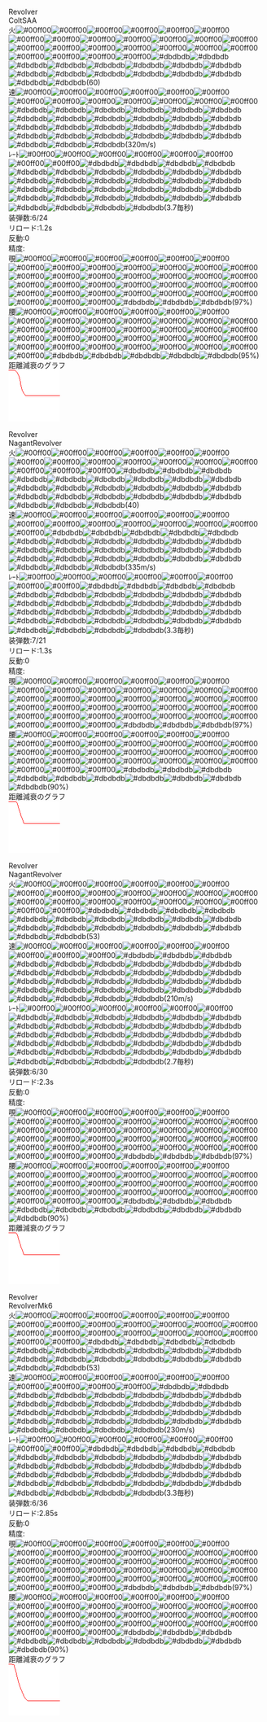   
Revolver  
ColtSAA  
火![#00ff00](https://placehold.it/15/00ff00/000000?text=+)![#00ff00](https://placehold.it/15/00ff00/000000?text=+)![#00ff00](https://placehold.it/15/00ff00/000000?text=+)![#00ff00](https://placehold.it/15/00ff00/000000?text=+)![#00ff00](https://placehold.it/15/00ff00/000000?text=+)![#00ff00](https://placehold.it/15/00ff00/000000?text=+)![#00ff00](https://placehold.it/15/00ff00/000000?text=+)![#00ff00](https://placehold.it/15/00ff00/000000?text=+)![#00ff00](https://placehold.it/15/00ff00/000000?text=+)![#00ff00](https://placehold.it/15/00ff00/000000?text=+)![#00ff00](https://placehold.it/15/00ff00/000000?text=+)![#00ff00](https://placehold.it/15/00ff00/000000?text=+)![#00ff00](https://placehold.it/15/00ff00/000000?text=+)![#00ff00](https://placehold.it/15/00ff00/000000?text=+)![#00ff00](https://placehold.it/15/00ff00/000000?text=+)![#00ff00](https://placehold.it/15/00ff00/000000?text=+)![#00ff00](https://placehold.it/15/00ff00/000000?text=+)![#00ff00](https://placehold.it/15/00ff00/000000?text=+)![#00ff00](https://placehold.it/15/00ff00/000000?text=+)![#00ff00](https://placehold.it/15/00ff00/000000?text=+)![#00ff00](https://placehold.it/15/00ff00/000000?text=+)![#00ff00](https://placehold.it/15/00ff00/000000?text=+)![#00ff00](https://placehold.it/15/00ff00/000000?text=+)![#00ff00](https://placehold.it/15/00ff00/000000?text=+)![#dbdbdb](https://placehold.it/15/dbdbdb/000000?text=+)![#dbdbdb](https://placehold.it/15/dbdbdb/000000?text=+)![#dbdbdb](https://placehold.it/15/dbdbdb/000000?text=+)![#dbdbdb](https://placehold.it/15/dbdbdb/000000?text=+)![#dbdbdb](https://placehold.it/15/dbdbdb/000000?text=+)![#dbdbdb](https://placehold.it/15/dbdbdb/000000?text=+)![#dbdbdb](https://placehold.it/15/dbdbdb/000000?text=+)![#dbdbdb](https://placehold.it/15/dbdbdb/000000?text=+)![#dbdbdb](https://placehold.it/15/dbdbdb/000000?text=+)![#dbdbdb](https://placehold.it/15/dbdbdb/000000?text=+)![#dbdbdb](https://placehold.it/15/dbdbdb/000000?text=+)![#dbdbdb](https://placehold.it/15/dbdbdb/000000?text=+)![#dbdbdb](https://placehold.it/15/dbdbdb/000000?text=+)![#dbdbdb](https://placehold.it/15/dbdbdb/000000?text=+)![#dbdbdb](https://placehold.it/15/dbdbdb/000000?text=+)![#dbdbdb](https://placehold.it/15/dbdbdb/000000?text=+)(60)  
速![#00ff00](https://placehold.it/15/00ff00/000000?text=+)![#00ff00](https://placehold.it/15/00ff00/000000?text=+)![#00ff00](https://placehold.it/15/00ff00/000000?text=+)![#00ff00](https://placehold.it/15/00ff00/000000?text=+)![#00ff00](https://placehold.it/15/00ff00/000000?text=+)![#00ff00](https://placehold.it/15/00ff00/000000?text=+)![#00ff00](https://placehold.it/15/00ff00/000000?text=+)![#00ff00](https://placehold.it/15/00ff00/000000?text=+)![#00ff00](https://placehold.it/15/00ff00/000000?text=+)![#00ff00](https://placehold.it/15/00ff00/000000?text=+)![#00ff00](https://placehold.it/15/00ff00/000000?text=+)![#00ff00](https://placehold.it/15/00ff00/000000?text=+)![#00ff00](https://placehold.it/15/00ff00/000000?text=+)![#dbdbdb](https://placehold.it/15/dbdbdb/000000?text=+)![#dbdbdb](https://placehold.it/15/dbdbdb/000000?text=+)![#dbdbdb](https://placehold.it/15/dbdbdb/000000?text=+)![#dbdbdb](https://placehold.it/15/dbdbdb/000000?text=+)![#dbdbdb](https://placehold.it/15/dbdbdb/000000?text=+)![#dbdbdb](https://placehold.it/15/dbdbdb/000000?text=+)![#dbdbdb](https://placehold.it/15/dbdbdb/000000?text=+)![#dbdbdb](https://placehold.it/15/dbdbdb/000000?text=+)![#dbdbdb](https://placehold.it/15/dbdbdb/000000?text=+)![#dbdbdb](https://placehold.it/15/dbdbdb/000000?text=+)![#dbdbdb](https://placehold.it/15/dbdbdb/000000?text=+)![#dbdbdb](https://placehold.it/15/dbdbdb/000000?text=+)![#dbdbdb](https://placehold.it/15/dbdbdb/000000?text=+)![#dbdbdb](https://placehold.it/15/dbdbdb/000000?text=+)![#dbdbdb](https://placehold.it/15/dbdbdb/000000?text=+)![#dbdbdb](https://placehold.it/15/dbdbdb/000000?text=+)![#dbdbdb](https://placehold.it/15/dbdbdb/000000?text=+)![#dbdbdb](https://placehold.it/15/dbdbdb/000000?text=+)![#dbdbdb](https://placehold.it/15/dbdbdb/000000?text=+)![#dbdbdb](https://placehold.it/15/dbdbdb/000000?text=+)![#dbdbdb](https://placehold.it/15/dbdbdb/000000?text=+)![#dbdbdb](https://placehold.it/15/dbdbdb/000000?text=+)![#dbdbdb](https://placehold.it/15/dbdbdb/000000?text=+)![#dbdbdb](https://placehold.it/15/dbdbdb/000000?text=+)![#dbdbdb](https://placehold.it/15/dbdbdb/000000?text=+)![#dbdbdb](https://placehold.it/15/dbdbdb/000000?text=+)![#dbdbdb](https://placehold.it/15/dbdbdb/000000?text=+)(320m/s)  
ﾚｰﾄ![#00ff00](https://placehold.it/15/00ff00/000000?text=+)![#00ff00](https://placehold.it/15/00ff00/000000?text=+)![#00ff00](https://placehold.it/15/00ff00/000000?text=+)![#00ff00](https://placehold.it/15/00ff00/000000?text=+)![#00ff00](https://placehold.it/15/00ff00/000000?text=+)![#00ff00](https://placehold.it/15/00ff00/000000?text=+)![#00ff00](https://placehold.it/15/00ff00/000000?text=+)![#00ff00](https://placehold.it/15/00ff00/000000?text=+)![#dbdbdb](https://placehold.it/15/dbdbdb/000000?text=+)![#dbdbdb](https://placehold.it/15/dbdbdb/000000?text=+)![#dbdbdb](https://placehold.it/15/dbdbdb/000000?text=+)![#dbdbdb](https://placehold.it/15/dbdbdb/000000?text=+)![#dbdbdb](https://placehold.it/15/dbdbdb/000000?text=+)![#dbdbdb](https://placehold.it/15/dbdbdb/000000?text=+)![#dbdbdb](https://placehold.it/15/dbdbdb/000000?text=+)![#dbdbdb](https://placehold.it/15/dbdbdb/000000?text=+)![#dbdbdb](https://placehold.it/15/dbdbdb/000000?text=+)![#dbdbdb](https://placehold.it/15/dbdbdb/000000?text=+)![#dbdbdb](https://placehold.it/15/dbdbdb/000000?text=+)![#dbdbdb](https://placehold.it/15/dbdbdb/000000?text=+)![#dbdbdb](https://placehold.it/15/dbdbdb/000000?text=+)![#dbdbdb](https://placehold.it/15/dbdbdb/000000?text=+)![#dbdbdb](https://placehold.it/15/dbdbdb/000000?text=+)![#dbdbdb](https://placehold.it/15/dbdbdb/000000?text=+)![#dbdbdb](https://placehold.it/15/dbdbdb/000000?text=+)![#dbdbdb](https://placehold.it/15/dbdbdb/000000?text=+)![#dbdbdb](https://placehold.it/15/dbdbdb/000000?text=+)![#dbdbdb](https://placehold.it/15/dbdbdb/000000?text=+)![#dbdbdb](https://placehold.it/15/dbdbdb/000000?text=+)![#dbdbdb](https://placehold.it/15/dbdbdb/000000?text=+)![#dbdbdb](https://placehold.it/15/dbdbdb/000000?text=+)![#dbdbdb](https://placehold.it/15/dbdbdb/000000?text=+)![#dbdbdb](https://placehold.it/15/dbdbdb/000000?text=+)![#dbdbdb](https://placehold.it/15/dbdbdb/000000?text=+)![#dbdbdb](https://placehold.it/15/dbdbdb/000000?text=+)![#dbdbdb](https://placehold.it/15/dbdbdb/000000?text=+)![#dbdbdb](https://placehold.it/15/dbdbdb/000000?text=+)![#dbdbdb](https://placehold.it/15/dbdbdb/000000?text=+)![#dbdbdb](https://placehold.it/15/dbdbdb/000000?text=+)![#dbdbdb](https://placehold.it/15/dbdbdb/000000?text=+)(3.7毎秒)  
装弾数:6/24  
リロード:1.2s  
反動:0  
精度:  
覗![#00ff00](https://placehold.it/15/00ff00/000000?text=+)![#00ff00](https://placehold.it/15/00ff00/000000?text=+)![#00ff00](https://placehold.it/15/00ff00/000000?text=+)![#00ff00](https://placehold.it/15/00ff00/000000?text=+)![#00ff00](https://placehold.it/15/00ff00/000000?text=+)![#00ff00](https://placehold.it/15/00ff00/000000?text=+)![#00ff00](https://placehold.it/15/00ff00/000000?text=+)![#00ff00](https://placehold.it/15/00ff00/000000?text=+)![#00ff00](https://placehold.it/15/00ff00/000000?text=+)![#00ff00](https://placehold.it/15/00ff00/000000?text=+)![#00ff00](https://placehold.it/15/00ff00/000000?text=+)![#00ff00](https://placehold.it/15/00ff00/000000?text=+)![#00ff00](https://placehold.it/15/00ff00/000000?text=+)![#00ff00](https://placehold.it/15/00ff00/000000?text=+)![#00ff00](https://placehold.it/15/00ff00/000000?text=+)![#00ff00](https://placehold.it/15/00ff00/000000?text=+)![#00ff00](https://placehold.it/15/00ff00/000000?text=+)![#00ff00](https://placehold.it/15/00ff00/000000?text=+)![#00ff00](https://placehold.it/15/00ff00/000000?text=+)![#00ff00](https://placehold.it/15/00ff00/000000?text=+)![#00ff00](https://placehold.it/15/00ff00/000000?text=+)![#00ff00](https://placehold.it/15/00ff00/000000?text=+)![#00ff00](https://placehold.it/15/00ff00/000000?text=+)![#00ff00](https://placehold.it/15/00ff00/000000?text=+)![#00ff00](https://placehold.it/15/00ff00/000000?text=+)![#00ff00](https://placehold.it/15/00ff00/000000?text=+)![#00ff00](https://placehold.it/15/00ff00/000000?text=+)![#00ff00](https://placehold.it/15/00ff00/000000?text=+)![#00ff00](https://placehold.it/15/00ff00/000000?text=+)![#00ff00](https://placehold.it/15/00ff00/000000?text=+)![#00ff00](https://placehold.it/15/00ff00/000000?text=+)![#00ff00](https://placehold.it/15/00ff00/000000?text=+)![#00ff00](https://placehold.it/15/00ff00/000000?text=+)![#00ff00](https://placehold.it/15/00ff00/000000?text=+)![#00ff00](https://placehold.it/15/00ff00/000000?text=+)![#00ff00](https://placehold.it/15/00ff00/000000?text=+)![#00ff00](https://placehold.it/15/00ff00/000000?text=+)![#dbdbdb](https://placehold.it/15/dbdbdb/000000?text=+)![#dbdbdb](https://placehold.it/15/dbdbdb/000000?text=+)![#dbdbdb](https://placehold.it/15/dbdbdb/000000?text=+)(97%)  
腰![#00ff00](https://placehold.it/15/00ff00/000000?text=+)![#00ff00](https://placehold.it/15/00ff00/000000?text=+)![#00ff00](https://placehold.it/15/00ff00/000000?text=+)![#00ff00](https://placehold.it/15/00ff00/000000?text=+)![#00ff00](https://placehold.it/15/00ff00/000000?text=+)![#00ff00](https://placehold.it/15/00ff00/000000?text=+)![#00ff00](https://placehold.it/15/00ff00/000000?text=+)![#00ff00](https://placehold.it/15/00ff00/000000?text=+)![#00ff00](https://placehold.it/15/00ff00/000000?text=+)![#00ff00](https://placehold.it/15/00ff00/000000?text=+)![#00ff00](https://placehold.it/15/00ff00/000000?text=+)![#00ff00](https://placehold.it/15/00ff00/000000?text=+)![#00ff00](https://placehold.it/15/00ff00/000000?text=+)![#00ff00](https://placehold.it/15/00ff00/000000?text=+)![#00ff00](https://placehold.it/15/00ff00/000000?text=+)![#00ff00](https://placehold.it/15/00ff00/000000?text=+)![#00ff00](https://placehold.it/15/00ff00/000000?text=+)![#00ff00](https://placehold.it/15/00ff00/000000?text=+)![#00ff00](https://placehold.it/15/00ff00/000000?text=+)![#00ff00](https://placehold.it/15/00ff00/000000?text=+)![#00ff00](https://placehold.it/15/00ff00/000000?text=+)![#00ff00](https://placehold.it/15/00ff00/000000?text=+)![#00ff00](https://placehold.it/15/00ff00/000000?text=+)![#00ff00](https://placehold.it/15/00ff00/000000?text=+)![#00ff00](https://placehold.it/15/00ff00/000000?text=+)![#00ff00](https://placehold.it/15/00ff00/000000?text=+)![#00ff00](https://placehold.it/15/00ff00/000000?text=+)![#00ff00](https://placehold.it/15/00ff00/000000?text=+)![#00ff00](https://placehold.it/15/00ff00/000000?text=+)![#00ff00](https://placehold.it/15/00ff00/000000?text=+)![#00ff00](https://placehold.it/15/00ff00/000000?text=+)![#00ff00](https://placehold.it/15/00ff00/000000?text=+)![#00ff00](https://placehold.it/15/00ff00/000000?text=+)![#00ff00](https://placehold.it/15/00ff00/000000?text=+)![#00ff00](https://placehold.it/15/00ff00/000000?text=+)![#dbdbdb](https://placehold.it/15/dbdbdb/000000?text=+)![#dbdbdb](https://placehold.it/15/dbdbdb/000000?text=+)![#dbdbdb](https://placehold.it/15/dbdbdb/000000?text=+)![#dbdbdb](https://placehold.it/15/dbdbdb/000000?text=+)![#dbdbdb](https://placehold.it/15/dbdbdb/000000?text=+)(95%)  
距離減衰のグラフ  
![ColtSAA](https://raw.githubusercontent.com/MineDeepRock/MineDeepRock.github.io/master/data/ColtSAA.png)
  
Revolver  
NagantRevolver  
火![#00ff00](https://placehold.it/15/00ff00/000000?text=+)![#00ff00](https://placehold.it/15/00ff00/000000?text=+)![#00ff00](https://placehold.it/15/00ff00/000000?text=+)![#00ff00](https://placehold.it/15/00ff00/000000?text=+)![#00ff00](https://placehold.it/15/00ff00/000000?text=+)![#00ff00](https://placehold.it/15/00ff00/000000?text=+)![#00ff00](https://placehold.it/15/00ff00/000000?text=+)![#00ff00](https://placehold.it/15/00ff00/000000?text=+)![#00ff00](https://placehold.it/15/00ff00/000000?text=+)![#00ff00](https://placehold.it/15/00ff00/000000?text=+)![#00ff00](https://placehold.it/15/00ff00/000000?text=+)![#00ff00](https://placehold.it/15/00ff00/000000?text=+)![#00ff00](https://placehold.it/15/00ff00/000000?text=+)![#00ff00](https://placehold.it/15/00ff00/000000?text=+)![#00ff00](https://placehold.it/15/00ff00/000000?text=+)![#00ff00](https://placehold.it/15/00ff00/000000?text=+)![#dbdbdb](https://placehold.it/15/dbdbdb/000000?text=+)![#dbdbdb](https://placehold.it/15/dbdbdb/000000?text=+)![#dbdbdb](https://placehold.it/15/dbdbdb/000000?text=+)![#dbdbdb](https://placehold.it/15/dbdbdb/000000?text=+)![#dbdbdb](https://placehold.it/15/dbdbdb/000000?text=+)![#dbdbdb](https://placehold.it/15/dbdbdb/000000?text=+)![#dbdbdb](https://placehold.it/15/dbdbdb/000000?text=+)![#dbdbdb](https://placehold.it/15/dbdbdb/000000?text=+)![#dbdbdb](https://placehold.it/15/dbdbdb/000000?text=+)![#dbdbdb](https://placehold.it/15/dbdbdb/000000?text=+)![#dbdbdb](https://placehold.it/15/dbdbdb/000000?text=+)![#dbdbdb](https://placehold.it/15/dbdbdb/000000?text=+)![#dbdbdb](https://placehold.it/15/dbdbdb/000000?text=+)![#dbdbdb](https://placehold.it/15/dbdbdb/000000?text=+)![#dbdbdb](https://placehold.it/15/dbdbdb/000000?text=+)![#dbdbdb](https://placehold.it/15/dbdbdb/000000?text=+)![#dbdbdb](https://placehold.it/15/dbdbdb/000000?text=+)![#dbdbdb](https://placehold.it/15/dbdbdb/000000?text=+)![#dbdbdb](https://placehold.it/15/dbdbdb/000000?text=+)![#dbdbdb](https://placehold.it/15/dbdbdb/000000?text=+)![#dbdbdb](https://placehold.it/15/dbdbdb/000000?text=+)![#dbdbdb](https://placehold.it/15/dbdbdb/000000?text=+)![#dbdbdb](https://placehold.it/15/dbdbdb/000000?text=+)![#dbdbdb](https://placehold.it/15/dbdbdb/000000?text=+)(40)  
速![#00ff00](https://placehold.it/15/00ff00/000000?text=+)![#00ff00](https://placehold.it/15/00ff00/000000?text=+)![#00ff00](https://placehold.it/15/00ff00/000000?text=+)![#00ff00](https://placehold.it/15/00ff00/000000?text=+)![#00ff00](https://placehold.it/15/00ff00/000000?text=+)![#00ff00](https://placehold.it/15/00ff00/000000?text=+)![#00ff00](https://placehold.it/15/00ff00/000000?text=+)![#00ff00](https://placehold.it/15/00ff00/000000?text=+)![#00ff00](https://placehold.it/15/00ff00/000000?text=+)![#00ff00](https://placehold.it/15/00ff00/000000?text=+)![#00ff00](https://placehold.it/15/00ff00/000000?text=+)![#00ff00](https://placehold.it/15/00ff00/000000?text=+)![#00ff00](https://placehold.it/15/00ff00/000000?text=+)![#00ff00](https://placehold.it/15/00ff00/000000?text=+)![#dbdbdb](https://placehold.it/15/dbdbdb/000000?text=+)![#dbdbdb](https://placehold.it/15/dbdbdb/000000?text=+)![#dbdbdb](https://placehold.it/15/dbdbdb/000000?text=+)![#dbdbdb](https://placehold.it/15/dbdbdb/000000?text=+)![#dbdbdb](https://placehold.it/15/dbdbdb/000000?text=+)![#dbdbdb](https://placehold.it/15/dbdbdb/000000?text=+)![#dbdbdb](https://placehold.it/15/dbdbdb/000000?text=+)![#dbdbdb](https://placehold.it/15/dbdbdb/000000?text=+)![#dbdbdb](https://placehold.it/15/dbdbdb/000000?text=+)![#dbdbdb](https://placehold.it/15/dbdbdb/000000?text=+)![#dbdbdb](https://placehold.it/15/dbdbdb/000000?text=+)![#dbdbdb](https://placehold.it/15/dbdbdb/000000?text=+)![#dbdbdb](https://placehold.it/15/dbdbdb/000000?text=+)![#dbdbdb](https://placehold.it/15/dbdbdb/000000?text=+)![#dbdbdb](https://placehold.it/15/dbdbdb/000000?text=+)![#dbdbdb](https://placehold.it/15/dbdbdb/000000?text=+)![#dbdbdb](https://placehold.it/15/dbdbdb/000000?text=+)![#dbdbdb](https://placehold.it/15/dbdbdb/000000?text=+)![#dbdbdb](https://placehold.it/15/dbdbdb/000000?text=+)![#dbdbdb](https://placehold.it/15/dbdbdb/000000?text=+)![#dbdbdb](https://placehold.it/15/dbdbdb/000000?text=+)![#dbdbdb](https://placehold.it/15/dbdbdb/000000?text=+)![#dbdbdb](https://placehold.it/15/dbdbdb/000000?text=+)![#dbdbdb](https://placehold.it/15/dbdbdb/000000?text=+)![#dbdbdb](https://placehold.it/15/dbdbdb/000000?text=+)![#dbdbdb](https://placehold.it/15/dbdbdb/000000?text=+)(335m/s)  
ﾚｰﾄ![#00ff00](https://placehold.it/15/00ff00/000000?text=+)![#00ff00](https://placehold.it/15/00ff00/000000?text=+)![#00ff00](https://placehold.it/15/00ff00/000000?text=+)![#00ff00](https://placehold.it/15/00ff00/000000?text=+)![#00ff00](https://placehold.it/15/00ff00/000000?text=+)![#00ff00](https://placehold.it/15/00ff00/000000?text=+)![#00ff00](https://placehold.it/15/00ff00/000000?text=+)![#00ff00](https://placehold.it/15/00ff00/000000?text=+)![#dbdbdb](https://placehold.it/15/dbdbdb/000000?text=+)![#dbdbdb](https://placehold.it/15/dbdbdb/000000?text=+)![#dbdbdb](https://placehold.it/15/dbdbdb/000000?text=+)![#dbdbdb](https://placehold.it/15/dbdbdb/000000?text=+)![#dbdbdb](https://placehold.it/15/dbdbdb/000000?text=+)![#dbdbdb](https://placehold.it/15/dbdbdb/000000?text=+)![#dbdbdb](https://placehold.it/15/dbdbdb/000000?text=+)![#dbdbdb](https://placehold.it/15/dbdbdb/000000?text=+)![#dbdbdb](https://placehold.it/15/dbdbdb/000000?text=+)![#dbdbdb](https://placehold.it/15/dbdbdb/000000?text=+)![#dbdbdb](https://placehold.it/15/dbdbdb/000000?text=+)![#dbdbdb](https://placehold.it/15/dbdbdb/000000?text=+)![#dbdbdb](https://placehold.it/15/dbdbdb/000000?text=+)![#dbdbdb](https://placehold.it/15/dbdbdb/000000?text=+)![#dbdbdb](https://placehold.it/15/dbdbdb/000000?text=+)![#dbdbdb](https://placehold.it/15/dbdbdb/000000?text=+)![#dbdbdb](https://placehold.it/15/dbdbdb/000000?text=+)![#dbdbdb](https://placehold.it/15/dbdbdb/000000?text=+)![#dbdbdb](https://placehold.it/15/dbdbdb/000000?text=+)![#dbdbdb](https://placehold.it/15/dbdbdb/000000?text=+)![#dbdbdb](https://placehold.it/15/dbdbdb/000000?text=+)![#dbdbdb](https://placehold.it/15/dbdbdb/000000?text=+)![#dbdbdb](https://placehold.it/15/dbdbdb/000000?text=+)![#dbdbdb](https://placehold.it/15/dbdbdb/000000?text=+)![#dbdbdb](https://placehold.it/15/dbdbdb/000000?text=+)![#dbdbdb](https://placehold.it/15/dbdbdb/000000?text=+)![#dbdbdb](https://placehold.it/15/dbdbdb/000000?text=+)![#dbdbdb](https://placehold.it/15/dbdbdb/000000?text=+)![#dbdbdb](https://placehold.it/15/dbdbdb/000000?text=+)![#dbdbdb](https://placehold.it/15/dbdbdb/000000?text=+)![#dbdbdb](https://placehold.it/15/dbdbdb/000000?text=+)![#dbdbdb](https://placehold.it/15/dbdbdb/000000?text=+)(3.3毎秒)  
装弾数:7/21  
リロード:1.3s  
反動:0  
精度:  
覗![#00ff00](https://placehold.it/15/00ff00/000000?text=+)![#00ff00](https://placehold.it/15/00ff00/000000?text=+)![#00ff00](https://placehold.it/15/00ff00/000000?text=+)![#00ff00](https://placehold.it/15/00ff00/000000?text=+)![#00ff00](https://placehold.it/15/00ff00/000000?text=+)![#00ff00](https://placehold.it/15/00ff00/000000?text=+)![#00ff00](https://placehold.it/15/00ff00/000000?text=+)![#00ff00](https://placehold.it/15/00ff00/000000?text=+)![#00ff00](https://placehold.it/15/00ff00/000000?text=+)![#00ff00](https://placehold.it/15/00ff00/000000?text=+)![#00ff00](https://placehold.it/15/00ff00/000000?text=+)![#00ff00](https://placehold.it/15/00ff00/000000?text=+)![#00ff00](https://placehold.it/15/00ff00/000000?text=+)![#00ff00](https://placehold.it/15/00ff00/000000?text=+)![#00ff00](https://placehold.it/15/00ff00/000000?text=+)![#00ff00](https://placehold.it/15/00ff00/000000?text=+)![#00ff00](https://placehold.it/15/00ff00/000000?text=+)![#00ff00](https://placehold.it/15/00ff00/000000?text=+)![#00ff00](https://placehold.it/15/00ff00/000000?text=+)![#00ff00](https://placehold.it/15/00ff00/000000?text=+)![#00ff00](https://placehold.it/15/00ff00/000000?text=+)![#00ff00](https://placehold.it/15/00ff00/000000?text=+)![#00ff00](https://placehold.it/15/00ff00/000000?text=+)![#00ff00](https://placehold.it/15/00ff00/000000?text=+)![#00ff00](https://placehold.it/15/00ff00/000000?text=+)![#00ff00](https://placehold.it/15/00ff00/000000?text=+)![#00ff00](https://placehold.it/15/00ff00/000000?text=+)![#00ff00](https://placehold.it/15/00ff00/000000?text=+)![#00ff00](https://placehold.it/15/00ff00/000000?text=+)![#00ff00](https://placehold.it/15/00ff00/000000?text=+)![#00ff00](https://placehold.it/15/00ff00/000000?text=+)![#00ff00](https://placehold.it/15/00ff00/000000?text=+)![#00ff00](https://placehold.it/15/00ff00/000000?text=+)![#00ff00](https://placehold.it/15/00ff00/000000?text=+)![#00ff00](https://placehold.it/15/00ff00/000000?text=+)![#00ff00](https://placehold.it/15/00ff00/000000?text=+)![#00ff00](https://placehold.it/15/00ff00/000000?text=+)![#dbdbdb](https://placehold.it/15/dbdbdb/000000?text=+)![#dbdbdb](https://placehold.it/15/dbdbdb/000000?text=+)![#dbdbdb](https://placehold.it/15/dbdbdb/000000?text=+)(97%)  
腰![#00ff00](https://placehold.it/15/00ff00/000000?text=+)![#00ff00](https://placehold.it/15/00ff00/000000?text=+)![#00ff00](https://placehold.it/15/00ff00/000000?text=+)![#00ff00](https://placehold.it/15/00ff00/000000?text=+)![#00ff00](https://placehold.it/15/00ff00/000000?text=+)![#00ff00](https://placehold.it/15/00ff00/000000?text=+)![#00ff00](https://placehold.it/15/00ff00/000000?text=+)![#00ff00](https://placehold.it/15/00ff00/000000?text=+)![#00ff00](https://placehold.it/15/00ff00/000000?text=+)![#00ff00](https://placehold.it/15/00ff00/000000?text=+)![#00ff00](https://placehold.it/15/00ff00/000000?text=+)![#00ff00](https://placehold.it/15/00ff00/000000?text=+)![#00ff00](https://placehold.it/15/00ff00/000000?text=+)![#00ff00](https://placehold.it/15/00ff00/000000?text=+)![#00ff00](https://placehold.it/15/00ff00/000000?text=+)![#00ff00](https://placehold.it/15/00ff00/000000?text=+)![#00ff00](https://placehold.it/15/00ff00/000000?text=+)![#00ff00](https://placehold.it/15/00ff00/000000?text=+)![#00ff00](https://placehold.it/15/00ff00/000000?text=+)![#00ff00](https://placehold.it/15/00ff00/000000?text=+)![#00ff00](https://placehold.it/15/00ff00/000000?text=+)![#00ff00](https://placehold.it/15/00ff00/000000?text=+)![#00ff00](https://placehold.it/15/00ff00/000000?text=+)![#00ff00](https://placehold.it/15/00ff00/000000?text=+)![#00ff00](https://placehold.it/15/00ff00/000000?text=+)![#00ff00](https://placehold.it/15/00ff00/000000?text=+)![#00ff00](https://placehold.it/15/00ff00/000000?text=+)![#00ff00](https://placehold.it/15/00ff00/000000?text=+)![#00ff00](https://placehold.it/15/00ff00/000000?text=+)![#00ff00](https://placehold.it/15/00ff00/000000?text=+)![#dbdbdb](https://placehold.it/15/dbdbdb/000000?text=+)![#dbdbdb](https://placehold.it/15/dbdbdb/000000?text=+)![#dbdbdb](https://placehold.it/15/dbdbdb/000000?text=+)![#dbdbdb](https://placehold.it/15/dbdbdb/000000?text=+)![#dbdbdb](https://placehold.it/15/dbdbdb/000000?text=+)![#dbdbdb](https://placehold.it/15/dbdbdb/000000?text=+)![#dbdbdb](https://placehold.it/15/dbdbdb/000000?text=+)![#dbdbdb](https://placehold.it/15/dbdbdb/000000?text=+)![#dbdbdb](https://placehold.it/15/dbdbdb/000000?text=+)![#dbdbdb](https://placehold.it/15/dbdbdb/000000?text=+)(90%)  
距離減衰のグラフ  
![NagantRevolver](https://raw.githubusercontent.com/MineDeepRock/MineDeepRock.github.io/master/data/NagantRevolver.png)
  
Revolver  
NagantRevolver  
火![#00ff00](https://placehold.it/15/00ff00/000000?text=+)![#00ff00](https://placehold.it/15/00ff00/000000?text=+)![#00ff00](https://placehold.it/15/00ff00/000000?text=+)![#00ff00](https://placehold.it/15/00ff00/000000?text=+)![#00ff00](https://placehold.it/15/00ff00/000000?text=+)![#00ff00](https://placehold.it/15/00ff00/000000?text=+)![#00ff00](https://placehold.it/15/00ff00/000000?text=+)![#00ff00](https://placehold.it/15/00ff00/000000?text=+)![#00ff00](https://placehold.it/15/00ff00/000000?text=+)![#00ff00](https://placehold.it/15/00ff00/000000?text=+)![#00ff00](https://placehold.it/15/00ff00/000000?text=+)![#00ff00](https://placehold.it/15/00ff00/000000?text=+)![#00ff00](https://placehold.it/15/00ff00/000000?text=+)![#00ff00](https://placehold.it/15/00ff00/000000?text=+)![#00ff00](https://placehold.it/15/00ff00/000000?text=+)![#00ff00](https://placehold.it/15/00ff00/000000?text=+)![#00ff00](https://placehold.it/15/00ff00/000000?text=+)![#00ff00](https://placehold.it/15/00ff00/000000?text=+)![#00ff00](https://placehold.it/15/00ff00/000000?text=+)![#00ff00](https://placehold.it/15/00ff00/000000?text=+)![#00ff00](https://placehold.it/15/00ff00/000000?text=+)![#00ff00](https://placehold.it/15/00ff00/000000?text=+)![#dbdbdb](https://placehold.it/15/dbdbdb/000000?text=+)![#dbdbdb](https://placehold.it/15/dbdbdb/000000?text=+)![#dbdbdb](https://placehold.it/15/dbdbdb/000000?text=+)![#dbdbdb](https://placehold.it/15/dbdbdb/000000?text=+)![#dbdbdb](https://placehold.it/15/dbdbdb/000000?text=+)![#dbdbdb](https://placehold.it/15/dbdbdb/000000?text=+)![#dbdbdb](https://placehold.it/15/dbdbdb/000000?text=+)![#dbdbdb](https://placehold.it/15/dbdbdb/000000?text=+)![#dbdbdb](https://placehold.it/15/dbdbdb/000000?text=+)![#dbdbdb](https://placehold.it/15/dbdbdb/000000?text=+)![#dbdbdb](https://placehold.it/15/dbdbdb/000000?text=+)![#dbdbdb](https://placehold.it/15/dbdbdb/000000?text=+)![#dbdbdb](https://placehold.it/15/dbdbdb/000000?text=+)![#dbdbdb](https://placehold.it/15/dbdbdb/000000?text=+)![#dbdbdb](https://placehold.it/15/dbdbdb/000000?text=+)![#dbdbdb](https://placehold.it/15/dbdbdb/000000?text=+)![#dbdbdb](https://placehold.it/15/dbdbdb/000000?text=+)![#dbdbdb](https://placehold.it/15/dbdbdb/000000?text=+)(53)  
速![#00ff00](https://placehold.it/15/00ff00/000000?text=+)![#00ff00](https://placehold.it/15/00ff00/000000?text=+)![#00ff00](https://placehold.it/15/00ff00/000000?text=+)![#00ff00](https://placehold.it/15/00ff00/000000?text=+)![#00ff00](https://placehold.it/15/00ff00/000000?text=+)![#00ff00](https://placehold.it/15/00ff00/000000?text=+)![#00ff00](https://placehold.it/15/00ff00/000000?text=+)![#00ff00](https://placehold.it/15/00ff00/000000?text=+)![#00ff00](https://placehold.it/15/00ff00/000000?text=+)![#dbdbdb](https://placehold.it/15/dbdbdb/000000?text=+)![#dbdbdb](https://placehold.it/15/dbdbdb/000000?text=+)![#dbdbdb](https://placehold.it/15/dbdbdb/000000?text=+)![#dbdbdb](https://placehold.it/15/dbdbdb/000000?text=+)![#dbdbdb](https://placehold.it/15/dbdbdb/000000?text=+)![#dbdbdb](https://placehold.it/15/dbdbdb/000000?text=+)![#dbdbdb](https://placehold.it/15/dbdbdb/000000?text=+)![#dbdbdb](https://placehold.it/15/dbdbdb/000000?text=+)![#dbdbdb](https://placehold.it/15/dbdbdb/000000?text=+)![#dbdbdb](https://placehold.it/15/dbdbdb/000000?text=+)![#dbdbdb](https://placehold.it/15/dbdbdb/000000?text=+)![#dbdbdb](https://placehold.it/15/dbdbdb/000000?text=+)![#dbdbdb](https://placehold.it/15/dbdbdb/000000?text=+)![#dbdbdb](https://placehold.it/15/dbdbdb/000000?text=+)![#dbdbdb](https://placehold.it/15/dbdbdb/000000?text=+)![#dbdbdb](https://placehold.it/15/dbdbdb/000000?text=+)![#dbdbdb](https://placehold.it/15/dbdbdb/000000?text=+)![#dbdbdb](https://placehold.it/15/dbdbdb/000000?text=+)![#dbdbdb](https://placehold.it/15/dbdbdb/000000?text=+)![#dbdbdb](https://placehold.it/15/dbdbdb/000000?text=+)![#dbdbdb](https://placehold.it/15/dbdbdb/000000?text=+)![#dbdbdb](https://placehold.it/15/dbdbdb/000000?text=+)![#dbdbdb](https://placehold.it/15/dbdbdb/000000?text=+)![#dbdbdb](https://placehold.it/15/dbdbdb/000000?text=+)![#dbdbdb](https://placehold.it/15/dbdbdb/000000?text=+)![#dbdbdb](https://placehold.it/15/dbdbdb/000000?text=+)![#dbdbdb](https://placehold.it/15/dbdbdb/000000?text=+)![#dbdbdb](https://placehold.it/15/dbdbdb/000000?text=+)![#dbdbdb](https://placehold.it/15/dbdbdb/000000?text=+)![#dbdbdb](https://placehold.it/15/dbdbdb/000000?text=+)![#dbdbdb](https://placehold.it/15/dbdbdb/000000?text=+)(210m/s)  
ﾚｰﾄ![#00ff00](https://placehold.it/15/00ff00/000000?text=+)![#00ff00](https://placehold.it/15/00ff00/000000?text=+)![#00ff00](https://placehold.it/15/00ff00/000000?text=+)![#00ff00](https://placehold.it/15/00ff00/000000?text=+)![#00ff00](https://placehold.it/15/00ff00/000000?text=+)![#00ff00](https://placehold.it/15/00ff00/000000?text=+)![#dbdbdb](https://placehold.it/15/dbdbdb/000000?text=+)![#dbdbdb](https://placehold.it/15/dbdbdb/000000?text=+)![#dbdbdb](https://placehold.it/15/dbdbdb/000000?text=+)![#dbdbdb](https://placehold.it/15/dbdbdb/000000?text=+)![#dbdbdb](https://placehold.it/15/dbdbdb/000000?text=+)![#dbdbdb](https://placehold.it/15/dbdbdb/000000?text=+)![#dbdbdb](https://placehold.it/15/dbdbdb/000000?text=+)![#dbdbdb](https://placehold.it/15/dbdbdb/000000?text=+)![#dbdbdb](https://placehold.it/15/dbdbdb/000000?text=+)![#dbdbdb](https://placehold.it/15/dbdbdb/000000?text=+)![#dbdbdb](https://placehold.it/15/dbdbdb/000000?text=+)![#dbdbdb](https://placehold.it/15/dbdbdb/000000?text=+)![#dbdbdb](https://placehold.it/15/dbdbdb/000000?text=+)![#dbdbdb](https://placehold.it/15/dbdbdb/000000?text=+)![#dbdbdb](https://placehold.it/15/dbdbdb/000000?text=+)![#dbdbdb](https://placehold.it/15/dbdbdb/000000?text=+)![#dbdbdb](https://placehold.it/15/dbdbdb/000000?text=+)![#dbdbdb](https://placehold.it/15/dbdbdb/000000?text=+)![#dbdbdb](https://placehold.it/15/dbdbdb/000000?text=+)![#dbdbdb](https://placehold.it/15/dbdbdb/000000?text=+)![#dbdbdb](https://placehold.it/15/dbdbdb/000000?text=+)![#dbdbdb](https://placehold.it/15/dbdbdb/000000?text=+)![#dbdbdb](https://placehold.it/15/dbdbdb/000000?text=+)![#dbdbdb](https://placehold.it/15/dbdbdb/000000?text=+)![#dbdbdb](https://placehold.it/15/dbdbdb/000000?text=+)![#dbdbdb](https://placehold.it/15/dbdbdb/000000?text=+)![#dbdbdb](https://placehold.it/15/dbdbdb/000000?text=+)![#dbdbdb](https://placehold.it/15/dbdbdb/000000?text=+)![#dbdbdb](https://placehold.it/15/dbdbdb/000000?text=+)![#dbdbdb](https://placehold.it/15/dbdbdb/000000?text=+)![#dbdbdb](https://placehold.it/15/dbdbdb/000000?text=+)![#dbdbdb](https://placehold.it/15/dbdbdb/000000?text=+)![#dbdbdb](https://placehold.it/15/dbdbdb/000000?text=+)![#dbdbdb](https://placehold.it/15/dbdbdb/000000?text=+)(2.7毎秒)  
装弾数:6/30  
リロード:2.3s  
反動:0  
精度:  
覗![#00ff00](https://placehold.it/15/00ff00/000000?text=+)![#00ff00](https://placehold.it/15/00ff00/000000?text=+)![#00ff00](https://placehold.it/15/00ff00/000000?text=+)![#00ff00](https://placehold.it/15/00ff00/000000?text=+)![#00ff00](https://placehold.it/15/00ff00/000000?text=+)![#00ff00](https://placehold.it/15/00ff00/000000?text=+)![#00ff00](https://placehold.it/15/00ff00/000000?text=+)![#00ff00](https://placehold.it/15/00ff00/000000?text=+)![#00ff00](https://placehold.it/15/00ff00/000000?text=+)![#00ff00](https://placehold.it/15/00ff00/000000?text=+)![#00ff00](https://placehold.it/15/00ff00/000000?text=+)![#00ff00](https://placehold.it/15/00ff00/000000?text=+)![#00ff00](https://placehold.it/15/00ff00/000000?text=+)![#00ff00](https://placehold.it/15/00ff00/000000?text=+)![#00ff00](https://placehold.it/15/00ff00/000000?text=+)![#00ff00](https://placehold.it/15/00ff00/000000?text=+)![#00ff00](https://placehold.it/15/00ff00/000000?text=+)![#00ff00](https://placehold.it/15/00ff00/000000?text=+)![#00ff00](https://placehold.it/15/00ff00/000000?text=+)![#00ff00](https://placehold.it/15/00ff00/000000?text=+)![#00ff00](https://placehold.it/15/00ff00/000000?text=+)![#00ff00](https://placehold.it/15/00ff00/000000?text=+)![#00ff00](https://placehold.it/15/00ff00/000000?text=+)![#00ff00](https://placehold.it/15/00ff00/000000?text=+)![#00ff00](https://placehold.it/15/00ff00/000000?text=+)![#00ff00](https://placehold.it/15/00ff00/000000?text=+)![#00ff00](https://placehold.it/15/00ff00/000000?text=+)![#00ff00](https://placehold.it/15/00ff00/000000?text=+)![#00ff00](https://placehold.it/15/00ff00/000000?text=+)![#00ff00](https://placehold.it/15/00ff00/000000?text=+)![#00ff00](https://placehold.it/15/00ff00/000000?text=+)![#00ff00](https://placehold.it/15/00ff00/000000?text=+)![#00ff00](https://placehold.it/15/00ff00/000000?text=+)![#00ff00](https://placehold.it/15/00ff00/000000?text=+)![#00ff00](https://placehold.it/15/00ff00/000000?text=+)![#00ff00](https://placehold.it/15/00ff00/000000?text=+)![#00ff00](https://placehold.it/15/00ff00/000000?text=+)![#dbdbdb](https://placehold.it/15/dbdbdb/000000?text=+)![#dbdbdb](https://placehold.it/15/dbdbdb/000000?text=+)![#dbdbdb](https://placehold.it/15/dbdbdb/000000?text=+)(97%)  
腰![#00ff00](https://placehold.it/15/00ff00/000000?text=+)![#00ff00](https://placehold.it/15/00ff00/000000?text=+)![#00ff00](https://placehold.it/15/00ff00/000000?text=+)![#00ff00](https://placehold.it/15/00ff00/000000?text=+)![#00ff00](https://placehold.it/15/00ff00/000000?text=+)![#00ff00](https://placehold.it/15/00ff00/000000?text=+)![#00ff00](https://placehold.it/15/00ff00/000000?text=+)![#00ff00](https://placehold.it/15/00ff00/000000?text=+)![#00ff00](https://placehold.it/15/00ff00/000000?text=+)![#00ff00](https://placehold.it/15/00ff00/000000?text=+)![#00ff00](https://placehold.it/15/00ff00/000000?text=+)![#00ff00](https://placehold.it/15/00ff00/000000?text=+)![#00ff00](https://placehold.it/15/00ff00/000000?text=+)![#00ff00](https://placehold.it/15/00ff00/000000?text=+)![#00ff00](https://placehold.it/15/00ff00/000000?text=+)![#00ff00](https://placehold.it/15/00ff00/000000?text=+)![#00ff00](https://placehold.it/15/00ff00/000000?text=+)![#00ff00](https://placehold.it/15/00ff00/000000?text=+)![#00ff00](https://placehold.it/15/00ff00/000000?text=+)![#00ff00](https://placehold.it/15/00ff00/000000?text=+)![#00ff00](https://placehold.it/15/00ff00/000000?text=+)![#00ff00](https://placehold.it/15/00ff00/000000?text=+)![#00ff00](https://placehold.it/15/00ff00/000000?text=+)![#00ff00](https://placehold.it/15/00ff00/000000?text=+)![#00ff00](https://placehold.it/15/00ff00/000000?text=+)![#00ff00](https://placehold.it/15/00ff00/000000?text=+)![#00ff00](https://placehold.it/15/00ff00/000000?text=+)![#00ff00](https://placehold.it/15/00ff00/000000?text=+)![#00ff00](https://placehold.it/15/00ff00/000000?text=+)![#00ff00](https://placehold.it/15/00ff00/000000?text=+)![#dbdbdb](https://placehold.it/15/dbdbdb/000000?text=+)![#dbdbdb](https://placehold.it/15/dbdbdb/000000?text=+)![#dbdbdb](https://placehold.it/15/dbdbdb/000000?text=+)![#dbdbdb](https://placehold.it/15/dbdbdb/000000?text=+)![#dbdbdb](https://placehold.it/15/dbdbdb/000000?text=+)![#dbdbdb](https://placehold.it/15/dbdbdb/000000?text=+)![#dbdbdb](https://placehold.it/15/dbdbdb/000000?text=+)![#dbdbdb](https://placehold.it/15/dbdbdb/000000?text=+)![#dbdbdb](https://placehold.it/15/dbdbdb/000000?text=+)![#dbdbdb](https://placehold.it/15/dbdbdb/000000?text=+)(90%)  
距離減衰のグラフ  
![NagantRevolver](https://raw.githubusercontent.com/MineDeepRock/MineDeepRock.github.io/master/data/NagantRevolver.png)
  
Revolver  
RevolverMk6  
火![#00ff00](https://placehold.it/15/00ff00/000000?text=+)![#00ff00](https://placehold.it/15/00ff00/000000?text=+)![#00ff00](https://placehold.it/15/00ff00/000000?text=+)![#00ff00](https://placehold.it/15/00ff00/000000?text=+)![#00ff00](https://placehold.it/15/00ff00/000000?text=+)![#00ff00](https://placehold.it/15/00ff00/000000?text=+)![#00ff00](https://placehold.it/15/00ff00/000000?text=+)![#00ff00](https://placehold.it/15/00ff00/000000?text=+)![#00ff00](https://placehold.it/15/00ff00/000000?text=+)![#00ff00](https://placehold.it/15/00ff00/000000?text=+)![#00ff00](https://placehold.it/15/00ff00/000000?text=+)![#00ff00](https://placehold.it/15/00ff00/000000?text=+)![#00ff00](https://placehold.it/15/00ff00/000000?text=+)![#00ff00](https://placehold.it/15/00ff00/000000?text=+)![#00ff00](https://placehold.it/15/00ff00/000000?text=+)![#00ff00](https://placehold.it/15/00ff00/000000?text=+)![#00ff00](https://placehold.it/15/00ff00/000000?text=+)![#00ff00](https://placehold.it/15/00ff00/000000?text=+)![#00ff00](https://placehold.it/15/00ff00/000000?text=+)![#00ff00](https://placehold.it/15/00ff00/000000?text=+)![#00ff00](https://placehold.it/15/00ff00/000000?text=+)![#00ff00](https://placehold.it/15/00ff00/000000?text=+)![#dbdbdb](https://placehold.it/15/dbdbdb/000000?text=+)![#dbdbdb](https://placehold.it/15/dbdbdb/000000?text=+)![#dbdbdb](https://placehold.it/15/dbdbdb/000000?text=+)![#dbdbdb](https://placehold.it/15/dbdbdb/000000?text=+)![#dbdbdb](https://placehold.it/15/dbdbdb/000000?text=+)![#dbdbdb](https://placehold.it/15/dbdbdb/000000?text=+)![#dbdbdb](https://placehold.it/15/dbdbdb/000000?text=+)![#dbdbdb](https://placehold.it/15/dbdbdb/000000?text=+)![#dbdbdb](https://placehold.it/15/dbdbdb/000000?text=+)![#dbdbdb](https://placehold.it/15/dbdbdb/000000?text=+)![#dbdbdb](https://placehold.it/15/dbdbdb/000000?text=+)![#dbdbdb](https://placehold.it/15/dbdbdb/000000?text=+)![#dbdbdb](https://placehold.it/15/dbdbdb/000000?text=+)![#dbdbdb](https://placehold.it/15/dbdbdb/000000?text=+)![#dbdbdb](https://placehold.it/15/dbdbdb/000000?text=+)![#dbdbdb](https://placehold.it/15/dbdbdb/000000?text=+)![#dbdbdb](https://placehold.it/15/dbdbdb/000000?text=+)![#dbdbdb](https://placehold.it/15/dbdbdb/000000?text=+)(53)  
速![#00ff00](https://placehold.it/15/00ff00/000000?text=+)![#00ff00](https://placehold.it/15/00ff00/000000?text=+)![#00ff00](https://placehold.it/15/00ff00/000000?text=+)![#00ff00](https://placehold.it/15/00ff00/000000?text=+)![#00ff00](https://placehold.it/15/00ff00/000000?text=+)![#00ff00](https://placehold.it/15/00ff00/000000?text=+)![#00ff00](https://placehold.it/15/00ff00/000000?text=+)![#00ff00](https://placehold.it/15/00ff00/000000?text=+)![#00ff00](https://placehold.it/15/00ff00/000000?text=+)![#00ff00](https://placehold.it/15/00ff00/000000?text=+)![#dbdbdb](https://placehold.it/15/dbdbdb/000000?text=+)![#dbdbdb](https://placehold.it/15/dbdbdb/000000?text=+)![#dbdbdb](https://placehold.it/15/dbdbdb/000000?text=+)![#dbdbdb](https://placehold.it/15/dbdbdb/000000?text=+)![#dbdbdb](https://placehold.it/15/dbdbdb/000000?text=+)![#dbdbdb](https://placehold.it/15/dbdbdb/000000?text=+)![#dbdbdb](https://placehold.it/15/dbdbdb/000000?text=+)![#dbdbdb](https://placehold.it/15/dbdbdb/000000?text=+)![#dbdbdb](https://placehold.it/15/dbdbdb/000000?text=+)![#dbdbdb](https://placehold.it/15/dbdbdb/000000?text=+)![#dbdbdb](https://placehold.it/15/dbdbdb/000000?text=+)![#dbdbdb](https://placehold.it/15/dbdbdb/000000?text=+)![#dbdbdb](https://placehold.it/15/dbdbdb/000000?text=+)![#dbdbdb](https://placehold.it/15/dbdbdb/000000?text=+)![#dbdbdb](https://placehold.it/15/dbdbdb/000000?text=+)![#dbdbdb](https://placehold.it/15/dbdbdb/000000?text=+)![#dbdbdb](https://placehold.it/15/dbdbdb/000000?text=+)![#dbdbdb](https://placehold.it/15/dbdbdb/000000?text=+)![#dbdbdb](https://placehold.it/15/dbdbdb/000000?text=+)![#dbdbdb](https://placehold.it/15/dbdbdb/000000?text=+)![#dbdbdb](https://placehold.it/15/dbdbdb/000000?text=+)![#dbdbdb](https://placehold.it/15/dbdbdb/000000?text=+)![#dbdbdb](https://placehold.it/15/dbdbdb/000000?text=+)![#dbdbdb](https://placehold.it/15/dbdbdb/000000?text=+)![#dbdbdb](https://placehold.it/15/dbdbdb/000000?text=+)![#dbdbdb](https://placehold.it/15/dbdbdb/000000?text=+)![#dbdbdb](https://placehold.it/15/dbdbdb/000000?text=+)![#dbdbdb](https://placehold.it/15/dbdbdb/000000?text=+)![#dbdbdb](https://placehold.it/15/dbdbdb/000000?text=+)![#dbdbdb](https://placehold.it/15/dbdbdb/000000?text=+)(230m/s)  
ﾚｰﾄ![#00ff00](https://placehold.it/15/00ff00/000000?text=+)![#00ff00](https://placehold.it/15/00ff00/000000?text=+)![#00ff00](https://placehold.it/15/00ff00/000000?text=+)![#00ff00](https://placehold.it/15/00ff00/000000?text=+)![#00ff00](https://placehold.it/15/00ff00/000000?text=+)![#00ff00](https://placehold.it/15/00ff00/000000?text=+)![#00ff00](https://placehold.it/15/00ff00/000000?text=+)![#00ff00](https://placehold.it/15/00ff00/000000?text=+)![#dbdbdb](https://placehold.it/15/dbdbdb/000000?text=+)![#dbdbdb](https://placehold.it/15/dbdbdb/000000?text=+)![#dbdbdb](https://placehold.it/15/dbdbdb/000000?text=+)![#dbdbdb](https://placehold.it/15/dbdbdb/000000?text=+)![#dbdbdb](https://placehold.it/15/dbdbdb/000000?text=+)![#dbdbdb](https://placehold.it/15/dbdbdb/000000?text=+)![#dbdbdb](https://placehold.it/15/dbdbdb/000000?text=+)![#dbdbdb](https://placehold.it/15/dbdbdb/000000?text=+)![#dbdbdb](https://placehold.it/15/dbdbdb/000000?text=+)![#dbdbdb](https://placehold.it/15/dbdbdb/000000?text=+)![#dbdbdb](https://placehold.it/15/dbdbdb/000000?text=+)![#dbdbdb](https://placehold.it/15/dbdbdb/000000?text=+)![#dbdbdb](https://placehold.it/15/dbdbdb/000000?text=+)![#dbdbdb](https://placehold.it/15/dbdbdb/000000?text=+)![#dbdbdb](https://placehold.it/15/dbdbdb/000000?text=+)![#dbdbdb](https://placehold.it/15/dbdbdb/000000?text=+)![#dbdbdb](https://placehold.it/15/dbdbdb/000000?text=+)![#dbdbdb](https://placehold.it/15/dbdbdb/000000?text=+)![#dbdbdb](https://placehold.it/15/dbdbdb/000000?text=+)![#dbdbdb](https://placehold.it/15/dbdbdb/000000?text=+)![#dbdbdb](https://placehold.it/15/dbdbdb/000000?text=+)![#dbdbdb](https://placehold.it/15/dbdbdb/000000?text=+)![#dbdbdb](https://placehold.it/15/dbdbdb/000000?text=+)![#dbdbdb](https://placehold.it/15/dbdbdb/000000?text=+)![#dbdbdb](https://placehold.it/15/dbdbdb/000000?text=+)![#dbdbdb](https://placehold.it/15/dbdbdb/000000?text=+)![#dbdbdb](https://placehold.it/15/dbdbdb/000000?text=+)![#dbdbdb](https://placehold.it/15/dbdbdb/000000?text=+)![#dbdbdb](https://placehold.it/15/dbdbdb/000000?text=+)![#dbdbdb](https://placehold.it/15/dbdbdb/000000?text=+)![#dbdbdb](https://placehold.it/15/dbdbdb/000000?text=+)![#dbdbdb](https://placehold.it/15/dbdbdb/000000?text=+)(3.3毎秒)  
装弾数:6/36  
リロード:2.85s  
反動:0  
精度:  
覗![#00ff00](https://placehold.it/15/00ff00/000000?text=+)![#00ff00](https://placehold.it/15/00ff00/000000?text=+)![#00ff00](https://placehold.it/15/00ff00/000000?text=+)![#00ff00](https://placehold.it/15/00ff00/000000?text=+)![#00ff00](https://placehold.it/15/00ff00/000000?text=+)![#00ff00](https://placehold.it/15/00ff00/000000?text=+)![#00ff00](https://placehold.it/15/00ff00/000000?text=+)![#00ff00](https://placehold.it/15/00ff00/000000?text=+)![#00ff00](https://placehold.it/15/00ff00/000000?text=+)![#00ff00](https://placehold.it/15/00ff00/000000?text=+)![#00ff00](https://placehold.it/15/00ff00/000000?text=+)![#00ff00](https://placehold.it/15/00ff00/000000?text=+)![#00ff00](https://placehold.it/15/00ff00/000000?text=+)![#00ff00](https://placehold.it/15/00ff00/000000?text=+)![#00ff00](https://placehold.it/15/00ff00/000000?text=+)![#00ff00](https://placehold.it/15/00ff00/000000?text=+)![#00ff00](https://placehold.it/15/00ff00/000000?text=+)![#00ff00](https://placehold.it/15/00ff00/000000?text=+)![#00ff00](https://placehold.it/15/00ff00/000000?text=+)![#00ff00](https://placehold.it/15/00ff00/000000?text=+)![#00ff00](https://placehold.it/15/00ff00/000000?text=+)![#00ff00](https://placehold.it/15/00ff00/000000?text=+)![#00ff00](https://placehold.it/15/00ff00/000000?text=+)![#00ff00](https://placehold.it/15/00ff00/000000?text=+)![#00ff00](https://placehold.it/15/00ff00/000000?text=+)![#00ff00](https://placehold.it/15/00ff00/000000?text=+)![#00ff00](https://placehold.it/15/00ff00/000000?text=+)![#00ff00](https://placehold.it/15/00ff00/000000?text=+)![#00ff00](https://placehold.it/15/00ff00/000000?text=+)![#00ff00](https://placehold.it/15/00ff00/000000?text=+)![#00ff00](https://placehold.it/15/00ff00/000000?text=+)![#00ff00](https://placehold.it/15/00ff00/000000?text=+)![#00ff00](https://placehold.it/15/00ff00/000000?text=+)![#00ff00](https://placehold.it/15/00ff00/000000?text=+)![#00ff00](https://placehold.it/15/00ff00/000000?text=+)![#00ff00](https://placehold.it/15/00ff00/000000?text=+)![#00ff00](https://placehold.it/15/00ff00/000000?text=+)![#dbdbdb](https://placehold.it/15/dbdbdb/000000?text=+)![#dbdbdb](https://placehold.it/15/dbdbdb/000000?text=+)![#dbdbdb](https://placehold.it/15/dbdbdb/000000?text=+)(97%)  
腰![#00ff00](https://placehold.it/15/00ff00/000000?text=+)![#00ff00](https://placehold.it/15/00ff00/000000?text=+)![#00ff00](https://placehold.it/15/00ff00/000000?text=+)![#00ff00](https://placehold.it/15/00ff00/000000?text=+)![#00ff00](https://placehold.it/15/00ff00/000000?text=+)![#00ff00](https://placehold.it/15/00ff00/000000?text=+)![#00ff00](https://placehold.it/15/00ff00/000000?text=+)![#00ff00](https://placehold.it/15/00ff00/000000?text=+)![#00ff00](https://placehold.it/15/00ff00/000000?text=+)![#00ff00](https://placehold.it/15/00ff00/000000?text=+)![#00ff00](https://placehold.it/15/00ff00/000000?text=+)![#00ff00](https://placehold.it/15/00ff00/000000?text=+)![#00ff00](https://placehold.it/15/00ff00/000000?text=+)![#00ff00](https://placehold.it/15/00ff00/000000?text=+)![#00ff00](https://placehold.it/15/00ff00/000000?text=+)![#00ff00](https://placehold.it/15/00ff00/000000?text=+)![#00ff00](https://placehold.it/15/00ff00/000000?text=+)![#00ff00](https://placehold.it/15/00ff00/000000?text=+)![#00ff00](https://placehold.it/15/00ff00/000000?text=+)![#00ff00](https://placehold.it/15/00ff00/000000?text=+)![#00ff00](https://placehold.it/15/00ff00/000000?text=+)![#00ff00](https://placehold.it/15/00ff00/000000?text=+)![#00ff00](https://placehold.it/15/00ff00/000000?text=+)![#00ff00](https://placehold.it/15/00ff00/000000?text=+)![#00ff00](https://placehold.it/15/00ff00/000000?text=+)![#00ff00](https://placehold.it/15/00ff00/000000?text=+)![#00ff00](https://placehold.it/15/00ff00/000000?text=+)![#00ff00](https://placehold.it/15/00ff00/000000?text=+)![#00ff00](https://placehold.it/15/00ff00/000000?text=+)![#00ff00](https://placehold.it/15/00ff00/000000?text=+)![#dbdbdb](https://placehold.it/15/dbdbdb/000000?text=+)![#dbdbdb](https://placehold.it/15/dbdbdb/000000?text=+)![#dbdbdb](https://placehold.it/15/dbdbdb/000000?text=+)![#dbdbdb](https://placehold.it/15/dbdbdb/000000?text=+)![#dbdbdb](https://placehold.it/15/dbdbdb/000000?text=+)![#dbdbdb](https://placehold.it/15/dbdbdb/000000?text=+)![#dbdbdb](https://placehold.it/15/dbdbdb/000000?text=+)![#dbdbdb](https://placehold.it/15/dbdbdb/000000?text=+)![#dbdbdb](https://placehold.it/15/dbdbdb/000000?text=+)![#dbdbdb](https://placehold.it/15/dbdbdb/000000?text=+)(90%)  
距離減衰のグラフ  
![RevolverMk6](https://raw.githubusercontent.com/MineDeepRock/MineDeepRock.github.io/master/data/RevolverMk6.png)
